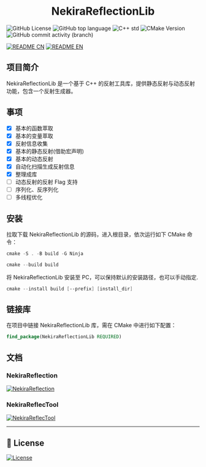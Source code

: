 <h1 align="center">
    <b>NekiraReflectionLib</b>
</h1>

![GitHub License](https://img.shields.io/github/license/TokiraNeo/NekiraReflect?style=flat-square&labelColor=2EA2EF&color=2EEFDC)
![GitHub top language](https://img.shields.io/github/languages/top/TokiraNeo/NekiraReflect?style=flat-square&labelColor=29F5BB&color=29C9F5)
![C++ std](https://img.shields.io/badge/C%2B%2B_std-%3E%3D20-%23FF5C9A?style=flat-square&labelColor=%23C988F7)
![CMake Version](https://img.shields.io/badge/CMake-%3E%3D20-8EFF80?style=flat-square&labelColor=CEFF80)
![GitHub commit activity (branch)](https://img.shields.io/github/commit-activity/m/TokiraNeo/NekiraReflect/main?style=flat-square&labelColor=91CBED&color=A0AEDE)

[![README CN](https://img.shields.io/badge/README-%E4%B8%AD%E6%96%87-D8E0F8?style=for-the-badge&labelColor=E0D8F8&color=D8E0F8)](/Documents/README/README.CN.MD)
[![README EN](https://img.shields.io/badge/README-EN-D8E0F8?style=for-the-badge&labelColor=E0D8F8&color=D8E0F8)](/Documents/README/README.EN.MD)

## 项目简介

NekiraReflectionLib 是一个基于 C++ 的反射工具库，提供静态反射与动态反射功能，包含一个反射生成器。

## 事项

- [x] 基本的函数萃取
- [x] 基本的变量萃取
- [x] 反射信息收集
- [x] 基本的静态反射(借助宏声明)
- [x] 基本的动态反射
- [x] 自动化扫描生成反射信息
- [x] 整理成库
- [ ] 动态反射的反射 Flag 支持
- [ ] 序列化、反序列化
- [ ] 多线程优化

## 安装

拉取下载 NekiraReflectionLib 的源码，进入根目录，依次运行如下 CMake 命令：

```powershell
cmake -S . -B build -G Ninja
```

```powershell
cmake --build build
```

将 NekiraReflectionLib 安装至 PC，可以保持默认的安装路径，也可以手动指定.

```powershell
cmake --install build [--prefix] [install_dir]
```

## 链接库

在项目中链接 NekiraReflectionLib 库，需在 CMake 中进行如下配置：

```cmake
find_package(NekiraReflectionLib REQUIRED)
```

## 文档

### NekiraReflection

[![NekiraReflection](https://img.shields.io/badge/Doc-NekiraReflection-BFCCF2?style=for-the-badge&labelColor=CCBFF2&color=BFCCF2)](/Documents/NekiraReflection/NekiraReflection.CN.MD)

### NekiraReflecTool

[![NekiraReflecTool](https://img.shields.io/badge/Doc-NekiraReflectTool-BFCCF2?style=for-the-badge&labelColor=CCBFF2&color=BFCCF2)](/Documents/NekiraReflectTool/NekiraReflectTool.CN.MD)

---

## 📜 License

[![License](https://img.shields.io/badge/License-MIT-38E575?style=for-the-badge)](/LICENSE)
